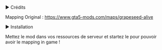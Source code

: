 ► Crédits

Mapping Original : https://www.gta5-mods.com/maps/grapeseed-alive

► Installation

Mettez le mod dans vos ressources de serveur et startez le pour pouvoir avoir le mapping in game !
